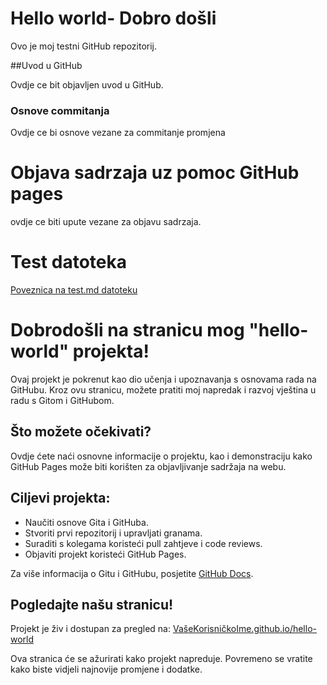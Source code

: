 # Hello world- Dobro došli
Ovo je moj testni GitHub repozitorij.

##Uvod u GitHub

Ovdje ce bit objavljen uvod u GitHub.

### Osnove commitanja

Ovdje ce bi osnove vezane za commitanje promjena

# Objava sadrzaja uz pomoc GitHub pages

ovdje ce biti upute vezane za objavu sadrzaja.

# Test datoteka

[Poveznica na test.md datoteku](test.md)

# Dobrodošli na stranicu mog "hello-world" projekta!

Ovaj projekt je pokrenut kao dio učenja i upoznavanja s osnovama rada na GitHubu. Kroz ovu stranicu, možete pratiti moj napredak i razvoj vještina u radu s Gitom i GitHubom.

## Što možete očekivati?

Ovdje ćete naći osnovne informacije o projektu, kao i demonstraciju kako GitHub Pages može biti korišten za objavljivanje sadržaja na webu.

## Ciljevi projekta:

- Naučiti osnove Gita i GitHuba.
- Stvoriti prvi repozitorij i upravljati granama.
- Suraditi s kolegama koristeći pull zahtjeve i code reviews.
- Objaviti projekt koristeći GitHub Pages.

Za više informacija o Gitu i GitHubu, posjetite [GitHub Docs](https://docs.github.com/).

## Pogledajte našu stranicu!

Projekt je živ i dostupan za pregled na: [VašeKorisničkoIme.github.io/hello-world](https://VašeKorisničkoIme.github.io/hello-world)

Ova stranica će se ažurirati kako projekt napreduje. Povremeno se vratite kako biste vidjeli najnovije promjene i dodatke.
